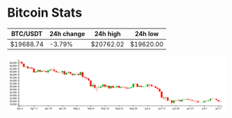 # Bitcoin Stats

BTC/USDT|24h change|24h high|24h low|
|---|---|---|---|
|$19688.74|-3.79%|$20762.02|$19620.00|

<img src="./chart.svg">
